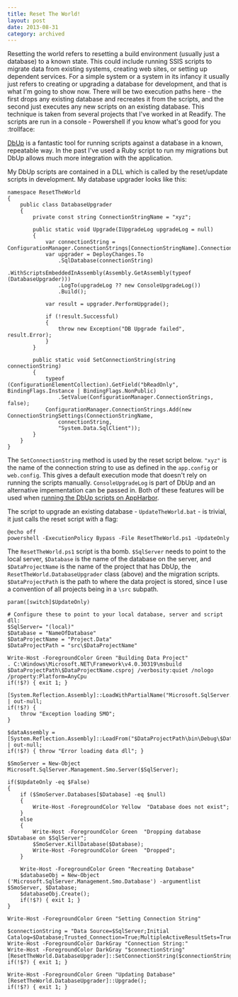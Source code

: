 ```yaml
---
title: Reset The World!
layout: post
date: 2013-08-31
category: archived
---
```


Resetting the world refers to resetting a build environment (usually just a database) to a known state. This could include running SSIS scripts to migrate data from existing systems, creating web sites, or setting up dependent services. For a simple system or a system in its infancy it usually just refers to creating or upgrading a database for development, and that is what I'm going to show now. There will be two execution paths here - the first drops any existing database and recreates it from the scripts, and the second just executes any new scripts on an existing database. This technique is taken from several projects that I've worked in at Readify. The scripts are run in a console - Powershell if you know what's good for you :trollface:

[DbUp](https://dbup.github.io/) is a fantastic tool for running scripts against a database in a known, repeatable way. In the past I've used a Ruby script to run my migrations but DbUp allows much more integration with the application.

My DbUp scripts are contained in a DLL which is called by the reset/update scripts in development. My database upgrader looks like this:

	namespace ResetTheWorld
	{
	    public class DatabaseUpgrader
	    {
	        private const string ConnectionStringName = "xyz";

	        public static void Upgrade(IUpgradeLog upgradeLog = null)
	        {
	            var connectionString = ConfigurationManager.ConnectionStrings[ConnectionStringName].ConnectionString;
	            var upgrader = DeployChanges.To
					.SqlDatabase(connectionString)
					.WithScriptsEmbeddedInAssembly(Assembly.GetAssembly(typeof (DatabaseUpgrader)))
					.LogTo(upgradeLog ?? new ConsoleUpgradeLog())
					.Build();

	            var result = upgrader.PerformUpgrade();

	            if (!result.Successful)
	            {
	                throw new Exception("DB Upgrade failed", result.Error);
	            }
	        }

	        public static void SetConnectionString(string connectionString)
	        {
				typeof (ConfigurationElementCollection).GetField("bReadOnly", BindingFlags.Instance | BindingFlags.NonPublic)
					.SetValue(ConfigurationManager.ConnectionStrings, false);
				ConfigurationManager.ConnectionStrings.Add(new ConnectionStringSettings(ConnectionStringName,
					connectionString,
					"System.Data.SqlClient"));
	        }
	    }
	}

The `SetConnectionString` method is used by the reset script below. `"xyz"` is the name of the connection string to use as defined in the `app.config` or `web.config`. This gives a default execution mode that doesn't rely on running the scripts manually. `ConsoleUpgradeLog` is part of DbUp and an alternative impementation can be passed in. Both of these features will be used when [running the DbUp scripts on AppHarbor](/dbup-in-appharbor.html).

The script to upgrade an existing database - `UpdateTheWorld.bat` - is trivial, it just calls the reset script with a flag:

	@echo off
	powershell -ExecutionPolicy Bypass -File ResetTheWorld.ps1 -UpdateOnly

The `ResetTheWorld.ps1` script is tha bomb. `$SqlServer` needs to point to the local server, `$Database` is the name of the database on the server, and `$DataProjectName` is the name of the project that has DbUp, the `ResetTheWorld.DatabaseUpgrader` class (above) and the migration scripts. `$DataProjectPath` is the path to where the data project is stored, since I use a convention of all projects being in a `\src` subpath.

	param([switch]$UpdateOnly)

	# Configure these to point to your local database, server and script dll:
	$SqlServer= "(local)"
	$Database = "NameOfDatabase"
	$DataProjectName = "Project.Data"
	$DataProjectPath = "src\$DataProjectName"

	Write-Host -ForegroundColor Green "Building Data Project"
	. C:\Windows\Microsoft.NET\Framework\v4.0.30319\msbuild $DataProjectPath\$DataProjectName.csproj /verbosity:quiet /nologo /property:Platform=AnyCpu
	if(!$?) { exit 1; }

	[System.Reflection.Assembly]::LoadWithPartialName("Microsoft.SqlServer.SMO") | out-null;
	if(!$?) { 
		throw "Exception loading SMO";
	}

	$dataAssembly = [System.Reflection.Assembly]::LoadFrom("$DataProjectPath\bin\Debug\$DataProjectName.dll") | out-null;
	if(!$?) { throw "Error loading data dll"; }

	$SmoServer = New-Object Microsoft.SqlServer.Management.Smo.Server($SqlServer);

	if($UpdateOnly -eq $False)
	{
		if ($SmoServer.Databases[$Database] -eq $null)  
		{  
			Write-Host -ForegroundColor Yellow  "Database does not exist";
		} 
		else	
		{
			Write-Host -ForegroundColor Green  "Dropping database $Database on $SqlServer";
			$SmoServer.KillDatabase($Database);
			Write-Host -ForegroundColor Green  "Dropped";
		}

		Write-Host -ForegroundColor Green "Recreating Database"
		$databaseObj = New-Object ('Microsoft.SqlServer.Management.Smo.Database') -argumentlist $SmoServer, $Database;
		$databaseObj.Create();
		if(!$?) { exit 1; }
	}

	Write-Host -ForegroundColor Green "Setting Connection String"

	$connectionString = "Data Source=$SqlServer;Initial Catalog=$Database;Trusted_Connection=True;MultipleActiveResultSets=True"
	Write-Host -ForegroundColor DarkGray "Connection String:"
	Write-Host -ForegroundColor DarkGray "$connectionString"
	[ResetTheWorld.DatabaseUpgrader]::SetConnectionString($connectionString);
	if(!$?) { exit 1; }

	Write-Host -ForegroundColor Green "Updating Database"
	[ResetTheWorld.DatabaseUpgrader]::Upgrade();
	if(!$?) { exit 1; }


